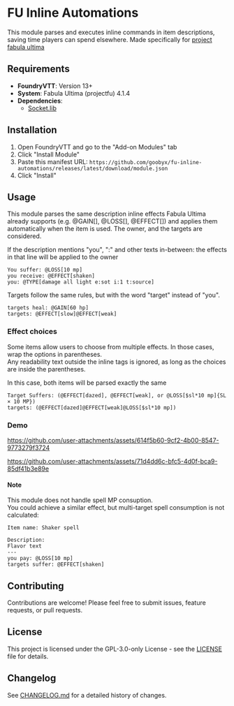 # FU Inline Automations

This module parses and executes inline commands in item descriptions, saving time players can spend elsewhere. Made specifically for [project fabula ultima](https://github.com/League-of-Fabulous-Developers/FoundryVTT-Fabula-Ultima)

## Requirements

- **FoundryVTT**: Version 13+
- **System**: Fabula Ultima (projectfu) 4.1.4
- **Dependencies**: 
  - [Socket.lib](https://github.com/farling42/foundryvtt-socketlib) 

## Installation

1. Open FoundryVTT and go to the "Add-on Modules" tab
2. Click "Install Module"
3. Paste this manifest URL: `https://github.com/goobyx/fu-inline-automations/releases/latest/download/module.json`
4. Click "Install"

## Usage

This module parses the same description inline effects Fabula Ultima already supports (e.g. @GAIN[], @LOSS[], @EFFECT[]) and applies them automatically when the item is used. The owner, and the targets are considered.

If the description mentions "you", ":" and other texts in-between: the effects in that line will be applied to the owner
```
You suffer: @LOSS[10 mp]
you receive: @EFFECT[shaken]
you: @TYPE[damage all light e:sot i:1 t:source]
```

Targets follow the same rules, but with the word "target" instead of "you". 
```
targets heal: @GAIN[60 hp]
targets: @EFFECT[slow]@EFFECT[weak] 
```

### Effect choices
Some items allow users to choose from multiple effects. In those cases, wrap the options in parentheses.  
Any readability text outside the inline tags is ignored, as long as the choices are inside the parentheses.

In this case, both items will be parsed exactly the same
```
Target Suffers: (@EFFECT[dazed], @EFFECT[weak], or @LOSS[$sl*10 mp]{SL × 10 MP})
targets: (@EFFECT[dazed]@EFFECT[weak]@LOSS[$sl*10 mp])
```

### Demo
https://github.com/user-attachments/assets/614f5b60-9cf2-4b00-8547-9773279f3724

https://github.com/user-attachments/assets/71d4dd6c-bfc5-4d0f-bca9-85df41b3e89e

#### Note
This module does not handle spell MP consuption.  
You could achieve a similar effect, but multi-target spell consumption is not calculated:
```
Item name: Shaker spell

Description:
Flavor text
---
you pay: @LOSS[10 mp] 
targets suffer: @EFFECT[shaken]
```

## Contributing

Contributions are welcome! Please feel free to submit issues, feature requests, or pull requests.

## License

This project is licensed under the GPL-3.0-only License - see the [LICENSE](LICENSE) file for details.

## Changelog

See [CHANGELOG.md](CHANGELOG.md) for a detailed history of changes.